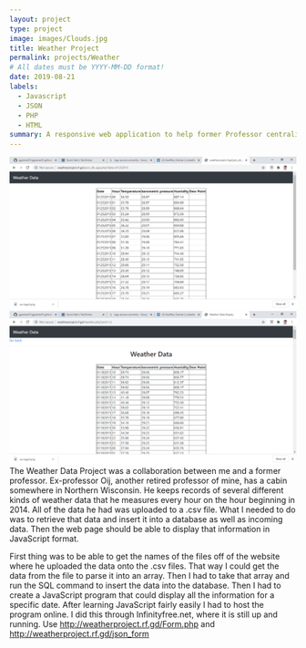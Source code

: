 ```yaml
---
layout: project
type: project
image: images/Clouds.jpg
title: Weather Project
permalink: projects/Weather
# All dates must be YYYY-MM-DD format!
date: 2019-08-21
labels:
  - Javascript
  - JSON
  - PHP
  - HTML
summary: A responsive web application to help former Professor centralize weather data from his cabin in northern Wisconsin.
---
```


<img class="ui medium right floated rounded image" src="../images/Weather1.png">
<img class="ui medium right floated rounded image" src="../images/Weather2.png">

<br>
The Weather Data Project was a collaboration between me and a former professor.  Ex-professor Oij, another retired professor of mine, has a cabin somewhere in Northern Wisconsin.  He keeps records of several different kinds of weather data that he measures every hour on the hour beginning in 2014. All of the data he had was uploaded to a .csv file. What I needed to do was to retrieve that data and insert it into a database as well as incoming data. Then the web page should be able to display that information in JavaScript format. 

First thing was to be able to get the names of the files off of the website where he uploaded the data onto the .csv files.  That way I could get the data from the file to parse it into an array. Then I had to take that array and run the SQL command to insert the data into the database. Then I had to create a JavaScript program that could display all the information for a specific date. After learning JavaScript fairly easily I had to host the program online. I did this through Infinityfree.net, where it is still up and running. 
Use http://weatherproject.rf.gd/Form.php and http://weatherproject.rf.gd/json_form
